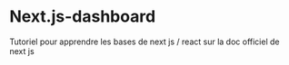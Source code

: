 # Next.js-dashboard
Tutoriel pour apprendre les bases de next js / react sur la doc officiel de next js 
